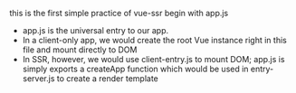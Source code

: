 this is the first simple practice of vue-ssr
begin with app.js
* app.js is the universal entry to our app.
* In a client-only app, we would create the root Vue instance right in this file and mount directly to DOM
* In SSR, however, we would use client-entry.js to mount DOM; app.js is simply exports a createApp function which would be used in entry-server.js to create a render template
